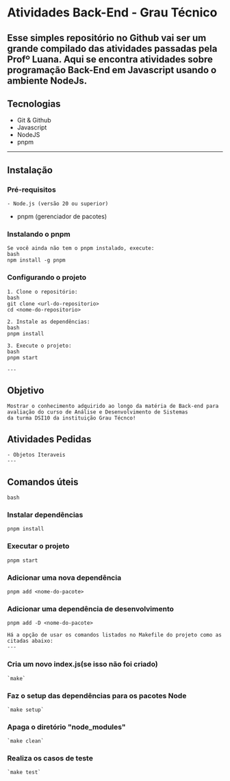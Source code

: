 # Atividades Back-End - Grau Técnico
Esse simples repositório no Github vai ser um grande compilado das atividades passadas pela Profº Luana.
Aqui se encontra atividades sobre programação Back-End em Javascript usando o ambiente NodeJs.
---
## Tecnologias
- Git & Github
- Javascript
- NodeJS
- pnpm
---
## Instalação
### Pré-requisitos
    - Node.js (versão 20 ou superior)
- pnpm (gerenciador de pacotes)
### Instalando o pnpm
    Se você ainda não tem o pnpm instalado, execute:
    bash
    npm install -g pnpm

### Configurando o projeto
    1. Clone o repositório:
    bash
    git clone <url-do-repositorio>
    cd <nome-do-repositorio>

    2. Instale as dependências:
    bash
    pnpm install

    3. Execute o projeto:                                                                 bash
    pnpm start

    ---
## Objetivo
    Mostrar o conhecimento adquirido ao longo da matéria de Back-end para avaliação do curso de Análise e Desenvolvimento de Sistemas
    da turma DSI10 da instituição Grau Técnco!
## Atividades Pedidas
    - Objetos Iteraveis
    ---
## Comandos úteis
    bash
### Instalar dependências
    pnpm install
### Executar o projeto
    pnpm start
### Adicionar uma nova dependência
    pnpm add <nome-do-pacote>
### Adicionar uma dependência de desenvolvimento
    pnpm add -D <nome-do-pacote>

    Há a opção de usar os comandos listados no Makefile do projeto como as citadas abaixo:
    ---
### Cria um novo index.js(se isso não foi criado)
    `make`
### Faz o setup das dependências para os pacotes Node
    `make setup`
### Apaga o diretório "node_modules"
    `make clean`
### Realiza os casos de teste
    `make test`
